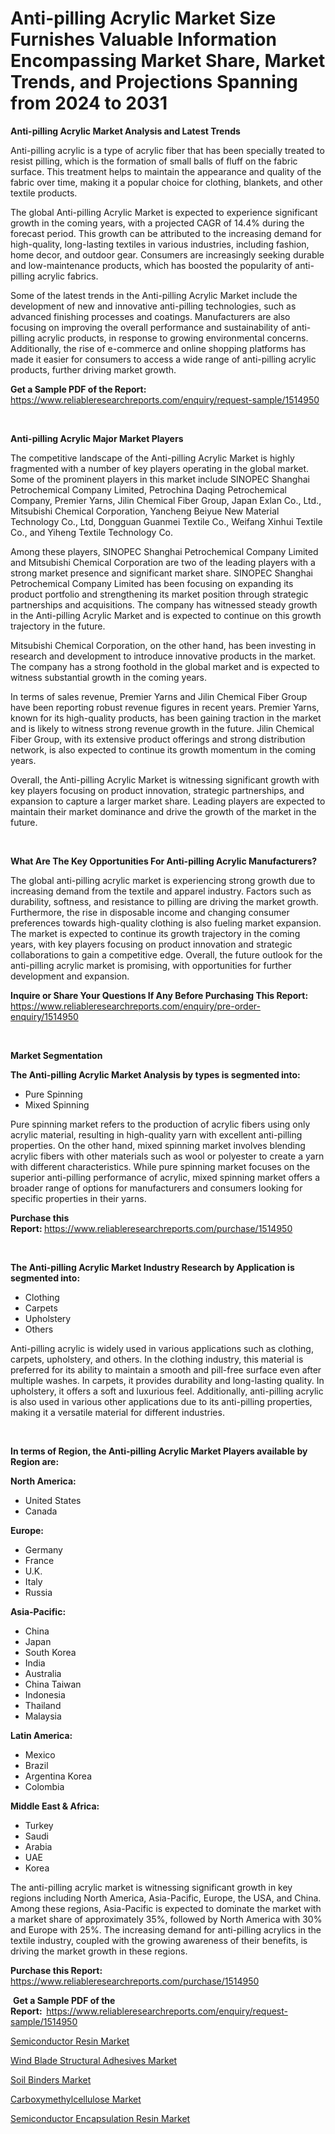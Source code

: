 <p><h1>Anti-pilling Acrylic Market Size Furnishes Valuable Information Encompassing Market Share, Market Trends, and Projections Spanning from 2024 to 2031</h1></p><p><strong>Anti-pilling Acrylic Market Analysis and Latest Trends</strong></p>
<p><p>Anti-pilling acrylic is a type of acrylic fiber that has been specially treated to resist pilling, which is the formation of small balls of fluff on the fabric surface. This treatment helps to maintain the appearance and quality of the fabric over time, making it a popular choice for clothing, blankets, and other textile products.</p><p>The global Anti-pilling Acrylic Market is expected to experience significant growth in the coming years, with a projected CAGR of 14.4% during the forecast period. This growth can be attributed to the increasing demand for high-quality, long-lasting textiles in various industries, including fashion, home decor, and outdoor gear. Consumers are increasingly seeking durable and low-maintenance products, which has boosted the popularity of anti-pilling acrylic fabrics.</p><p>Some of the latest trends in the Anti-pilling Acrylic Market include the development of new and innovative anti-pilling technologies, such as advanced finishing processes and coatings. Manufacturers are also focusing on improving the overall performance and sustainability of anti-pilling acrylic products, in response to growing environmental concerns. Additionally, the rise of e-commerce and online shopping platforms has made it easier for consumers to access a wide range of anti-pilling acrylic products, further driving market growth.</p></p>
<p><strong>Get a Sample PDF of the Report:&nbsp;</strong> <a href="https://www.reliableresearchreports.com/enquiry/request-sample/1514950">https://www.reliableresearchreports.com/enquiry/request-sample/1514950</a></p>
<p>&nbsp;</p>
<p><strong>Anti-pilling Acrylic Major Market Players</strong></p>
<p><p>The competitive landscape of the Anti-pilling Acrylic Market is highly fragmented with a number of key players operating in the global market. Some of the prominent players in this market include SINOPEC Shanghai Petrochemical Company Limited, Petrochina Daqing Petrochemical Company, Premier Yarns, Jilin Chemical Fiber Group, Japan Exlan Co., Ltd., Mitsubishi Chemical Corporation, Yancheng Beiyue New Material Technology Co., Ltd, Dongguan Guanmei Textile Co., Weifang Xinhui Textile Co., and Yiheng Textile Technology Co.</p><p>Among these players, SINOPEC Shanghai Petrochemical Company Limited and Mitsubishi Chemical Corporation are two of the leading players with a strong market presence and significant market share. SINOPEC Shanghai Petrochemical Company Limited has been focusing on expanding its product portfolio and strengthening its market position through strategic partnerships and acquisitions. The company has witnessed steady growth in the Anti-pilling Acrylic Market and is expected to continue on this growth trajectory in the future.</p><p>Mitsubishi Chemical Corporation, on the other hand, has been investing in research and development to introduce innovative products in the market. The company has a strong foothold in the global market and is expected to witness substantial growth in the coming years.</p><p>In terms of sales revenue, Premier Yarns and Jilin Chemical Fiber Group have been reporting robust revenue figures in recent years. Premier Yarns, known for its high-quality products, has been gaining traction in the market and is likely to witness strong revenue growth in the future. Jilin Chemical Fiber Group, with its extensive product offerings and strong distribution network, is also expected to continue its growth momentum in the coming years.</p><p>Overall, the Anti-pilling Acrylic Market is witnessing significant growth with key players focusing on product innovation, strategic partnerships, and expansion to capture a larger market share. Leading players are expected to maintain their market dominance and drive the growth of the market in the future.</p></p>
<p>&nbsp;</p>
<p><strong>What Are The Key Opportunities For Anti-pilling Acrylic Manufacturers?</strong></p>
<p><p>The global anti-pilling acrylic market is experiencing strong growth due to increasing demand from the textile and apparel industry. Factors such as durability, softness, and resistance to pilling are driving the market growth. Furthermore, the rise in disposable income and changing consumer preferences towards high-quality clothing is also fueling market expansion. The market is expected to continue its growth trajectory in the coming years, with key players focusing on product innovation and strategic collaborations to gain a competitive edge. Overall, the future outlook for the anti-pilling acrylic market is promising, with opportunities for further development and expansion.</p></p>
<p><strong>Inquire or Share Your Questions If Any Before Purchasing This Report:</strong> <a href="https://www.reliableresearchreports.com/enquiry/pre-order-enquiry/1514950">https://www.reliableresearchreports.com/enquiry/pre-order-enquiry/1514950</a></p>
<p>&nbsp;</p>
<p><strong>Market Segmentation</strong></p>
<p><strong>The Anti-pilling Acrylic Market Analysis by types is segmented into:</strong></p>
<p><ul><li>Pure Spinning</li><li>Mixed Spinning</li></ul></p>
<p><p>Pure spinning market refers to the production of acrylic fibers using only acrylic material, resulting in high-quality yarn with excellent anti-pilling properties. On the other hand, mixed spinning market involves blending acrylic fibers with other materials such as wool or polyester to create a yarn with different characteristics. While pure spinning market focuses on the superior anti-pilling performance of acrylic, mixed spinning market offers a broader range of options for manufacturers and consumers looking for specific properties in their yarns.</p></p>
<p><strong>Purchase this Report:&nbsp;</strong><a href="https://www.reliableresearchreports.com/purchase/1514950">https://www.reliableresearchreports.com/purchase/1514950</a></p>
<p>&nbsp;</p>
<p><strong>The Anti-pilling Acrylic Market Industry Research by Application is segmented into:</strong></p>
<p><ul><li>Clothing</li><li>Carpets</li><li>Upholstery</li><li>Others</li></ul></p>
<p><p>Anti-pilling acrylic is widely used in various applications such as clothing, carpets, upholstery, and others. In the clothing industry, this material is preferred for its ability to maintain a smooth and pill-free surface even after multiple washes. In carpets, it provides durability and long-lasting quality. In upholstery, it offers a soft and luxurious feel. Additionally, anti-pilling acrylic is also used in various other applications due to its anti-pilling properties, making it a versatile material for different industries.</p></p>
<p>&nbsp;</p>
<p><strong>In terms of Region, the Anti-pilling Acrylic Market Players available by Region are:</strong></p>
<p>
    <p> <strong> North America: </strong>
        <ul>
            <li>United States</li>
            <li>Canada</li>
        </ul>
        </p> 
    <p> <strong> Europe: </strong>
        <ul>
            <li>Germany</li>
            <li>France</li>
            <li>U.K.</li>
            <li>Italy</li>
            <li>Russia</li>
        </ul>
        </p> 
    <p> <strong> Asia-Pacific: </strong>
        <ul>
            <li>China</li>
            <li>Japan</li>
            <li>South Korea</li>
            <li>India</li>
            <li>Australia</li>
            <li>China Taiwan</li>
            <li>Indonesia</li>
            <li>Thailand</li>
            <li>Malaysia</li>
        </ul>
        </p> 
    <p> <strong> Latin America: </strong>
        <ul>
            <li>Mexico</li>
            <li>Brazil</li>
            <li>Argentina Korea</li>
            <li>Colombia</li>
        </ul>
        </p> 
    <p> <strong> Middle East & Africa: </strong>
        <ul>
            <li>Turkey</li>
            <li>Saudi</li>
            <li>Arabia</li>
            <li>UAE</li>
            <li>Korea</li>
        </ul>
    </p>
    </p>
<p><p>The anti-pilling acrylic market is witnessing significant growth in key regions including North America, Asia-Pacific, Europe, the USA, and China. Among these regions, Asia-Pacific is expected to dominate the market with a market share of approximately 35%, followed by North America with 30% and Europe with 25%. The increasing demand for anti-pilling acrylics in the textile industry, coupled with the growing awareness of their benefits, is driving the market growth in these regions.</p></p>
<p><strong>Purchase this Report: </strong><a href="https://www.reliableresearchreports.com/purchase/1514950">https://www.reliableresearchreports.com/purchase/1514950</a></p>
<p>&nbsp;<strong>Get a Sample PDF of the Report:&nbsp;&nbsp;</strong><a href="https://www.reliableresearchreports.com/enquiry/request-sample/1514950">https://www.reliableresearchreports.com/enquiry/request-sample/1514950</a></p>
<p><strong></strong></p>
<p><p><a href="https://glittery-fuchsia-86a.notion.site/Semiconductor-Resin-Market-Offer-Valuable-Insights-into-Market-Size-Market-Share-Market-Trends-an-61c27267fbfb4e4295ae35ebe621a2bd">Semiconductor Resin Market</a></p><p><a href="https://glittery-fuchsia-86a.notion.site/Wind-Blade-Structural-Adhesives-Market-Dynamics-2024-2031-Also-about-Its-Market-Trends-Projections-df765bfca5a94451ab35d610c1a3c044">Wind Blade Structural Adhesives Market</a></p><p><a href="https://view.publitas.com/reportprime-1/soil-binders-market-offer-valuable-insights-into-market-size-market-share-market-trends-and-projections-spanning-from-2024-to-2031/">Soil Binders Market</a></p><p><a href="https://view.publitas.com/reportprime-1/carboxymethylcellulose-market-size-and-growth-market-segmentation-regional-and-country-breakdowns-and-market-trends-for-period-from-2024-2031/">Carboxymethylcellulose Market</a></p><p><a href="https://acidic-farm-354.notion.site/Semiconductor-Encapsulation-Resin-Market-Size-Growth-and-Forecast-from-2024-2031-6a878bd89abc495db8bb68e9d26154dc">Semiconductor Encapsulation Resin Market</a></p></p>